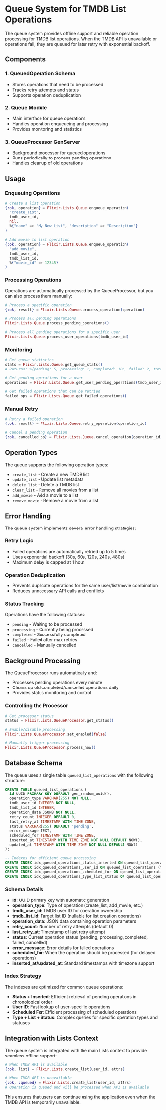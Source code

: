 # Queue System for TMDB List Operations

The queue system provides offline support and reliable operation processing for TMDB list operations. When the TMDB API is unavailable or operations fail, they are queued for later retry with exponential backoff.

## Components

### 1. QueuedOperation Schema
- Stores operations that need to be processed
- Tracks retry attempts and status
- Supports operation deduplication

### 2. Queue Module
- Main interface for queue operations
- Handles operation enqueueing and processing
- Provides monitoring and statistics

### 3. QueueProcessor GenServer
- Background processor for queued operations
- Runs periodically to process pending operations
- Handles cleanup of old operations

## Usage

### Enqueuing Operations

```elixir
# Create a list operation
{:ok, operation} = Flixir.Lists.Queue.enqueue_operation(
  "create_list",
  tmdb_user_id,
  nil,
  %{"name" => "My New List", "description" => "Description"}
)

# Add movie to list operation
{:ok, operation} = Flixir.Lists.Queue.enqueue_operation(
  "add_movie",
  tmdb_user_id,
  tmdb_list_id,
  %{"movie_id" => 12345}
)
```

### Processing Operations

Operations are automatically processed by the QueueProcessor, but you can also process them manually:

```elixir
# Process a specific operation
{:ok, result} = Flixir.Lists.Queue.process_operation(operation)

# Process all pending operations
Flixir.Lists.Queue.process_pending_operations()

# Process all pending operations for a specific user
Flixir.Lists.Queue.process_user_operations(tmdb_user_id)
```

### Monitoring

```elixir
# Get queue statistics
stats = Flixir.Lists.Queue.get_queue_stats()
# Returns: %{pending: 5, processing: 1, completed: 100, failed: 2, total: 108}

# Get pending operations for a user
operations = Flixir.Lists.Queue.get_user_pending_operations(tmdb_user_id)

# Get failed operations that can be retried
failed_ops = Flixir.Lists.Queue.get_failed_operations()
```

### Manual Retry

```elixir
# Retry a failed operation
{:ok, result} = Flixir.Lists.Queue.retry_operation(operation_id)

# Cancel a pending operation
{:ok, cancelled_op} = Flixir.Lists.Queue.cancel_operation(operation_id)
```

## Operation Types

The queue supports the following operation types:

- `create_list` - Create a new TMDB list
- `update_list` - Update list metadata
- `delete_list` - Delete a TMDB list
- `clear_list` - Remove all movies from a list
- `add_movie` - Add a movie to a list
- `remove_movie` - Remove a movie from a list

## Error Handling

The queue system implements several error handling strategies:

### Retry Logic
- Failed operations are automatically retried up to 5 times
- Uses exponential backoff (30s, 60s, 120s, 240s, 480s)
- Maximum delay is capped at 1 hour

### Operation Deduplication
- Prevents duplicate operations for the same user/list/movie combination
- Reduces unnecessary API calls and conflicts

### Status Tracking
Operations have the following statuses:
- `pending` - Waiting to be processed
- `processing` - Currently being processed
- `completed` - Successfully completed
- `failed` - Failed after max retries
- `cancelled` - Manually cancelled

## Background Processing

The QueueProcessor runs automatically and:
- Processes pending operations every minute
- Cleans up old completed/cancelled operations daily
- Provides status monitoring and control

### Controlling the Processor

```elixir
# Get processor status
status = Flixir.Lists.QueueProcessor.get_status()

# Enable/disable processing
Flixir.Lists.QueueProcessor.set_enabled(false)

# Manually trigger processing
Flixir.Lists.QueueProcessor.process_now()
```

## Database Schema

The queue uses a single table `queued_list_operations` with the following structure:

```sql
CREATE TABLE queued_list_operations (
  id UUID PRIMARY KEY DEFAULT gen_random_uuid(),
  operation_type VARCHAR(255) NOT NULL,
  tmdb_user_id INTEGER NOT NULL,
  tmdb_list_id INTEGER,
  operation_data JSONB NOT NULL,
  retry_count INTEGER DEFAULT 0,
  last_retry_at TIMESTAMP WITH TIME ZONE,
  status VARCHAR(255) DEFAULT 'pending',
  error_message TEXT,
  scheduled_for TIMESTAMP WITH TIME ZONE,
  inserted_at TIMESTAMP WITH TIME ZONE NOT NULL DEFAULT NOW(),
  updated_at TIMESTAMP WITH TIME ZONE NOT NULL DEFAULT NOW()
);

-- Indexes for efficient queue processing
CREATE INDEX idx_queued_operations_status_inserted ON queued_list_operations (status, inserted_at);
CREATE INDEX idx_queued_operations_user_id ON queued_list_operations (tmdb_user_id);
CREATE INDEX idx_queued_operations_scheduled_for ON queued_list_operations (scheduled_for);
CREATE INDEX idx_queued_operations_type_list_status ON queued_list_operations (operation_type, tmdb_list_id, status);
```

### Schema Details

- **id**: UUID primary key with automatic generation
- **operation_type**: Type of operation (create_list, add_movie, etc.)
- **tmdb_user_id**: TMDB user ID for operation ownership
- **tmdb_list_id**: Target list ID (nullable for list creation operations)
- **operation_data**: JSON data containing operation parameters
- **retry_count**: Number of retry attempts (default 0)
- **last_retry_at**: Timestamp of last retry attempt
- **status**: Current operation status (pending, processing, completed, failed, cancelled)
- **error_message**: Error details for failed operations
- **scheduled_for**: When the operation should be processed (for delayed operations)
- **inserted_at/updated_at**: Standard timestamps with timezone support

### Index Strategy

The indexes are optimized for common queue operations:
- **Status + Inserted**: Efficient retrieval of pending operations in chronological order
- **User ID**: Fast lookup of user-specific operations
- **Scheduled For**: Efficient processing of scheduled operations
- **Type + List + Status**: Complex queries for specific operation types and statuses

## Integration with Lists Context

The queue system is integrated with the main Lists context to provide seamless offline support:

```elixir
# When TMDB API is available
{:ok, list} = Flixir.Lists.create_list(user_id, attrs)

# When TMDB API is unavailable
{:ok, :queued} = Flixir.Lists.create_list(user_id, attrs)
# Operation is queued and will be processed when API is available
```

This ensures that users can continue using the application even when the TMDB API is temporarily unavailable.